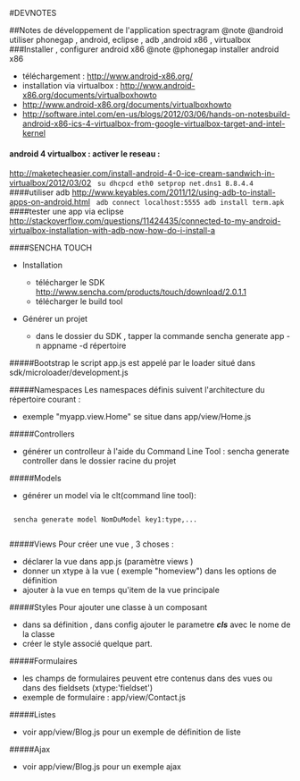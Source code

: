 #DEVNOTES

##Notes de développement de l'application spectragram
@note  @android utiliser phonegap , android, eclipse , adb ,android x86 , virtualbox 
###Installer , configurer android x86
@note @phonegap installer android x86
+ téléchargement : http://www.android-x86.org/
+ installation via virtualbox :
  http://www.android-x86.org/documents/virtualboxhowto
+ http://www.android-x86.org/documents/virtualboxhowto
+ http://software.intel.com/en-us/blogs/2012/03/06/hands-on-notesbuild-android-x86-ics-4-virtualbox-from-google-virtualbox-target-and-intel-kernel

#### android 4 virtualbox : activer le reseau :
http://maketecheasier.com/install-android-4-0-ice-cream-sandwich-in-virtualbox/2012/03/02
<code>
su
dhcpcd eth0
setprop net.dns1 8.8.4.4
</code>
####utiliser adb
http://www.keyables.com/2011/12/using-adb-to-install-apps-on-android.html
<code>
adb connect localhost:5555
adb install term.apk
</code>
####tester une app via eclipse
http://stackoverflow.com/questions/11424435/connected-to-my-android-virtualbox-installation-with-adb-now-how-do-i-install-a

####SENCHA TOUCH
+ Installation
  + télécharger le SDK http://www.sencha.com/products/touch/download/2.0.1.1
  + télécharger le build tool

+ Générer un projet
  + dans le dossier du SDK , tapper la commande
  sencha generate app -n appname -d répertoire

#####Bootstrap
le script app.js est appelé par le loader situé dans sdk/microloader/development.js

#####Namespaces
Les namespaces définis suivent l'architecture du répertoire courant :
+ exemple "myapp.view.Home" se situe dans app/view/Home.js

#####Controllers
+ générer un controlleur à l'aide du Command Line Tool : 
  sencha generate controller <NomDuController>
  dans le dossier racine du projet

#####Models
+ générer un model via le clt(command line tool):<br/>
 <code>
 sencha generate model NomDuModel key1:type,...
 </code>

#####Views
Pour créer une vue , 3 choses : 
+ déclarer la vue dans app.js
(paramètre views )
+ donner un xtype à la vue ( exemple "homeview") dans les options de définition
+ ajouter à la vue en temps qu'item de la vue principale

#####Styles
Pour ajouter une classe à un composant
+ dans sa définition , dans config ajouter le parametre ***cls*** avec le nome de la classe
+ créer le style associé quelque part.

#####Formulaires
+ les champs de formulaires peuvent etre contenus dans des vues ou dans des fieldsets (xtype:'fieldset')
+ exemple de formulaire : app/view/Contact.js

#####Listes 
+ voir app/view/Blog.js pour un exemple de définition de liste

#####Ajax
+ voir app/view/Blog.js pour un exemple ajax


